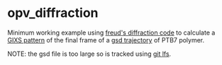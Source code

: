 # opv_diffraction

Minimum working example using [freud's diffraction code](https://freud.readthedocs.io/en/stable/modules/diffraction.html) to calculate a [GIXS pattern](https://doi.org/10.1002/adma.201304187) of the final frame of a [gsd trajectory](https://gsd.readthedocs.io/en/stable/hoomd-examples.html) of PTB7 polymer.

NOTE: the gsd file is too large so is tracked using [git lfs](https://git-lfs.github.com/).
